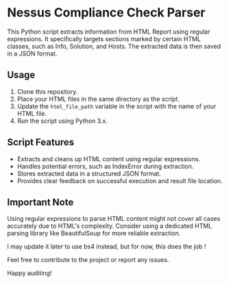 # Nessus Compliance Check Parser

This Python script extracts information from HTML Report using regular expressions. It specifically targets sections marked by certain HTML classes, such as Info, Solution, and Hosts. The extracted data is then saved in a JSON format.

## Usage

1. Clone this repository.
2. Place your HTML files in the same directory as the script.
3. Update the `html_file_path` variable in the script with the name of your HTML file.
4. Run the script using Python 3.x.

## Script Features

- Extracts and cleans up HTML content using regular expressions.
- Handles potential errors, such as IndexError during extraction.
- Stores extracted data in a structured JSON format.
- Provides clear feedback on successful execution and result file location.

## Important Note

Using regular expressions to parse HTML content might not cover all cases accurately due to HTML's complexity. Consider using a dedicated HTML parsing library like BeautifulSoup for more reliable extraction.


I may update it later to use bs4 instead, but for now, this does the job ! 

Feel free to contribute to the project or report any issues.

Happy auditing!
